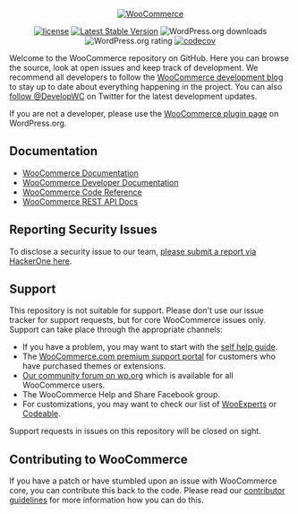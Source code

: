 <p align="center"><a href="https://woocommerce.com/"><img src="https://woocommerce.com/wp-content/themes/woo/images/logo-woocommerce@2x.png" alt="WooCommerce"></a></p>

<p align="center">
<a href="https://packagist.org/packages/woocommerce/woocommerce"><img src="https://poser.pugx.org/woocommerce/woocommerce/license" alt="license"></a> 
<a href="https://packagist.org/packages/woocommerce/woocommerce"><img src="https://poser.pugx.org/woocommerce/woocommerce/v/stable" alt="Latest Stable Version"></a>
<img src="https://img.shields.io/wordpress/plugin/dt/woocommerce.svg" alt="WordPress.org downloads">
<img src="https://img.shields.io/wordpress/plugin/r/woocommerce.svg" alt="WordPress.org rating">
<a href="https://codecov.io/gh/woocommerce/woocommerce"><img src="https://codecov.io/gh/woocommerce/woocommerce/branch/master/graph/badge.svg" alt="codecov"></a>
</p>

Welcome to the WooCommerce repository on GitHub. Here you can browse the source, look at open issues and keep track of development. We recommend all developers to follow the [WooCommerce development blog](https://woocommerce.wordpress.com/) to stay up to date about everything happening in the project. You can also [follow @DevelopWC](https://twitter.com/DevelopWC) on Twitter for the latest development updates.

If you are not a developer, please use the [WooCommerce plugin page](https://wordpress.org/plugins/woocommerce/) on WordPress.org.

## Documentation
* [WooCommerce Documentation](https://docs.woocommerce.com/)
* [WooCommerce Developer Documentation](https://github.com/woocommerce/woocommerce/wiki)
* [WooCommerce Code Reference](https://docs.woocommerce.com/wc-apidocs/)
* [WooCommerce REST API Docs](https://woocommerce.github.io/woocommerce-rest-api-docs/)

## Reporting Security Issues
To disclose a security issue to our team, [please submit a report via HackerOne here](https://hackerone.com/automattic/).

## Support
This repository is not suitable for support. Please don't use our issue tracker for support requests, but for core WooCommerce issues only. Support can take place through the appropriate channels:

* If you have a problem, you may want to start with the [self help guide](https://docs.woocommerce.com/document/woocommerce-self-service-guide/).
* The [WooCommerce.com premium support portal](https://woocommerce.com/contact-us/ ) for customers who have purchased themes or extensions.
* [Our community forum on wp.org](https://wordpress.org/support/plugin/woocommerce) which is available for all WooCommerce users.
* The WooCommerce Help and Share Facebook group.
* For customizations, you may want to check our list of [WooExperts](https://woocommerce.com/experts/) or [Codeable](https://codeable.io/).

Support requests in issues on this repository will be closed on sight.

## Contributing to WooCommerce
If you have a patch or have stumbled upon an issue with WooCommerce core, you can contribute this back to the code. Please read our [contributor guidelines](https://github.com/woocommerce/woocommerce/blob/trunk/.github/CONTRIBUTING.md) for more information how you can do this.
